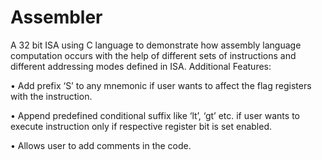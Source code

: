 # Assembler
A 32 bit ISA using C language to demonstrate how assembly language computation occurs with the help of different sets of instructions and different addressing modes defined in ISA.
Additional Features:

•	Add prefix ‘S’ to any mnemonic if user wants to affect the flag registers with the instruction.<br>

•	Append predefined conditional suffix like ‘lt’, ‘gt’ etc. if user wants to execute instruction only if respective register bit is set enabled.<br>

•	Allows user to add comments in the code. 
